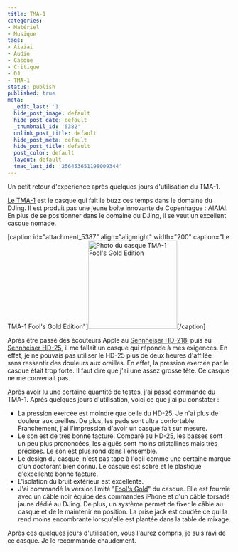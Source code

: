 ```yaml
---
title: TMA-1
categories:
- Matériel
- Musique
tags:
- Aiaiai
- Audio
- Casque
- Critique
- DJ
- TMA-1
status: publish
published: true
meta:
  _edit_last: '1'
  hide_post_image: default
  hide_post_date: default
  _thumbnail_id: '5382'
  unlink_post_title: default
  hide_post_meta: default
  hide_post_title: default
  post_color: default
  layout: default
  tmac_last_id: '256453651198009344'
---
```

Un petit retour d'expérience après quelques jours d'utilisation du TMA-1. <!--more-->

<a title="Le TMA-1 sur le site de AIAIAI" href="https://aiaiai.dk/store/headphones/tma-1">Le TMA-1</a> est le casque qui fait le buzz ces temps dans le domaine du DJing. Il est produit pas une jeune boîte innovante de Copenhague : AIAIAI. En plus de se positionner dans le domaine du DJing, il se veut un excellent casque nomade.

[caption id="attachment_5387" align="alignright" width="200" caption="Le TMA-1 Fool&#39;s Gold Edition"]<a href="https://dlgjp9x71cipk.cloudfront.net/2012/01/25_542d5b53bd.jpg"><img class=" wp-image-5387 " title="TMA-1 Fool's Gold Edition" src="https://dlgjp9x71cipk.cloudfront.net/2012/01/25_542d5b53bd-250x248.jpg" alt="Photo du casque TMA-1 Fool's Gold Edition" width="200" height="198" /></a>[/caption]

Après être passé des écouteurs Apple au <a href="https://www.sennheiser.fr/casques-audio/casques-pour-ipod-ipad-iphone/arceaux-mini/details/968/256/arceaux-mini/hd-218i">Sennheiser HD-218i</a> puis au <a href="https://www.sennheiser.fr/casques-audio/casques-dj-pro/casques-pro-monitoring/details/962/260/casques-pro-monitoring/hd-25-1-ii">Sennheiser HD-25</a>, il me fallait un casque qui réponde à mes exigences. En effet, je ne pouvais pas utiliser le HD-25 plus de deux heures d'affilée sans ressentir des douleurs aux oreilles. En effet, la pression exercée par le casque était trop forte. Il faut dire que j'ai une assez grosse tête. Ce casque ne me convenait pas.

Après avoir lu une certaine quantité de testes, j'ai passé commande du TMA-1. Après quelques jours d'utilisation, voici ce que j'ai pu constater :
<ul>
	<li>La pression exercée est moindre que celle du HD-25. Je n'ai plus de douleur aux oreilles. De plus, les pads sont ultra confortable. Franchement, j'ai l'impression d'avoir un casque fait sur mesure.</li>
	<li>Le son est de très bonne facture. Comparé au HD-25, les basses sont un peu plus prononcées, les aiguës sont moins cristallines mais très précises. Le son est plus rond dans l'ensemble.</li>
	<li>Le design du casque, n'est pas tape à l'oeil comme une certaine marque d'un doctorant bien connu. Le casque est sobre et le plastique d'excellente bonne facture.</li>
	<li>L'isolation du bruit extérieur est excellente.</li>
	<li>J'ai commandé la version limité "<a href="https://aiaiai.dk/store/headphones/tma-1-fools-gold-edition">Fool's Gold</a>" du casque. Elle est fournie avec un câble noir équipé des commandes iPhone et d'un câble torsadé jaune dédié au DJing. De plus, un système permet de fixer le câble au casque et de le maintenir en position. La prise jack est coudée ce qui la rend moins encombrante lorsqu'elle est plantée dans la table de mixage.</li>
</ul>
Après ces quelques jours d'utilisation, vous l'aurez compris, je suis ravi de ce casque. Je le recommande chaudement.
